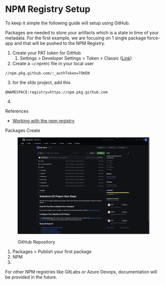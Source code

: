 # NPM Registry Setup

To keep it simple the following guide will setup using GitHub.

Packages are needed to store your artifacts which is a state in time of your metadata.  For the first example, we are focusing on 1 single package force-app and that will be pushed to the NPM Registry.

1. Create your PAT token for GitHub
   1. Settings > Developer Settings > Token > Classic ([Link](https://docs.github.com/en/authentication/keeping-your-account-and-data-secure/managing-your-personal-access-tokens#creating-a-fine-grained-personal-access-token))
2. Create a \~/.npmrc file in your local user

```
//npm.pkg.github.com/:_authToken=TOKEN
```

3. for the sfdx project, add this

```
@NAMESPACE:registry=https://npm.pkg.github.com
```

4.

References

* [Working with the npm registry](https://docs.github.com/en/packages/working-with-a-github-packages-registry/working-with-the-npm-registry)



Packages Create

<figure><img src="../.gitbook/assets/image (1) (1).png" alt=""><figcaption><p>GitHub Repository</p></figcaption></figure>

1. Packages > Publish your first package
2. NPM
3.

For other NPM registries like GitLabs or Azure Devops, documentation will be provided in the future.


